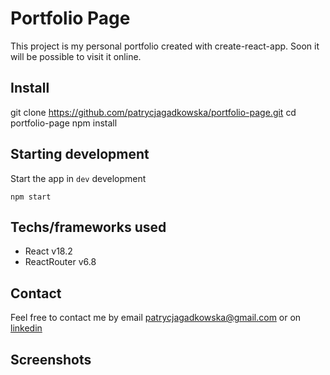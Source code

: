 # Portfolio Page

This project is my personal portfolio created with create-react-app. Soon it will be possible to visit it online.

## Install 
git clone https://github.com/patrycjagadkowska/portfolio-page.git
cd portfolio-page
npm install

## Starting development

Start the app in ```dev``` development

```npm start```

## Techs/frameworks used

- React v18.2
- ReactRouter v6.8

## Contact

Feel free to contact me by email <a href="mailto:patrycjagadkowska@gmail.com">patrycjagadkowska@gmail.com</a> or on <a href="https://www.linkedin.com/in/patrycja-gadkowska-600b34154/">linkedin</a>

## Screenshots
